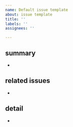 ```yaml
---
name: Default issue template
about: issue template
title: ''
labels: ''
assignees: ''

---
```


## summary
-

## related issues
-

## detail
-
